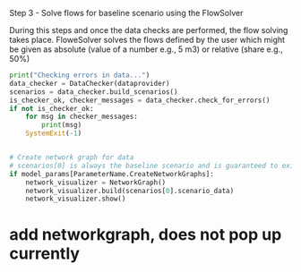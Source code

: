 Step 3 - Solve flows for baseline scenario using the FlowSolver 

During this steps and once the data checks are performed, the flow solving takes place. FloweSolver solves the flows defined by the user which might be given as absolute (value of a number e.g., 5 m3) or relative (share e.g., 50%)



```python
print("Checking errors in data...")
data_checker = DataChecker(dataprovider)
scenarios = data_checker.build_scenarios()
is_checker_ok, checker_messages = data_checker.check_for_errors()
if not is_checker_ok:
    for msg in checker_messages:
        print(msg)
    SystemExit(-1)


# Create network graph for data
# scenarios[0] is always the baseline scenario and is guaranteed to exist
if model_params[ParameterName.CreateNetworkGraphs]:
    network_visualizer = NetworkGraph()
    network_visualizer.build(scenarios[0].scenario_data)
    network_visualizer.show()
```

# add networkgraph, does not pop up currently